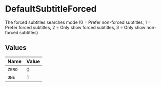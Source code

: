 # DefaultSubtitleForced

The forced subtitles searches mode (0 = Prefer non-forced subtitles, 1 = Prefer forced subtitles, 2 = Only show forced subtitles, 3 = Only show non-forced subtitles)


## Values

| Name   | Value  |
| ------ | ------ |
| `ZERO` | 0      |
| `ONE`  | 1      |